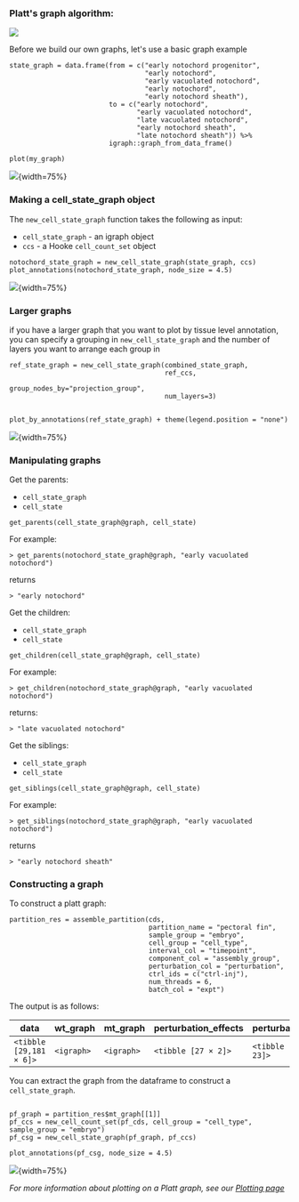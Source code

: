 
### Platt's graph algorithm: 

![](assets/how_to_assemble_a_graph.png)

Before we build our own graphs, let's use a basic graph example 

```
state_graph = data.frame(from = c("early notochord progenitor", 
                                  "early notochord", 
                                  "early vacuolated notochord",
                                  "early notochord", 
                                  "early notochord sheath"), 
                         to = c("early notochord", 
                                "early vacuolated notochord", 
                                "late vacuolated notochord", 
                                "early notochord sheath", 
                                "late notochord sheath")) %>% 
                         igraph::graph_from_data_frame() 
                      
plot(my_graph)
```

![](assets/notochord_igraph_plot.png){width=75%}

### Making a cell_state_graph object

The `new_cell_state_graph` function takes the following as input:

* `cell_state_graph` - an igraph object
* `ccs` - a Hooke `cell_count_set` object

```
notochord_state_graph = new_cell_state_graph(state_graph, ccs)
plot_annotations(notochord_state_graph, node_size = 4.5)
```
![](assets/notochord_graph.png){width=75%}


### Larger graphs

if you have a larger graph that you want to plot by tissue level annotation, you can specify 
a grouping in `new_cell_state_graph` and the number of layers you want to arrange each group in 

```
ref_state_graph = new_cell_state_graph(combined_state_graph, 
                                       ref_ccs, 
                                       group_nodes_by="projection_group", 
                                       num_layers=3)


plot_by_annotations(ref_state_graph) + theme(legend.position = "none")

```


![](assets/full_graph_by_tissue.png){width=75%}


### Manipulating graphs

Get the parents:

* `cell_state_graph`
* `cell_state`

```
get_parents(cell_state_graph@graph, cell_state)
```
For example:
```
> get_parents(notochord_state_graph@graph, "early vacuolated notochord")
```
returns
```
> "early notochord"
```

Get the children:

* `cell_state_graph`
* `cell_state` 

```
get_children(cell_state_graph@graph, cell_state)
```
For example:
```
> get_children(notochord_state_graph@graph, "early vacuolated notochord")
```
returns: 
```
> "late vacuolated notochord"
```

Get the siblings:

* `cell_state_graph`
* `cell_state`

```
get_siblings(cell_state_graph@graph, cell_state)
```
For example: 
```
> get_siblings(notochord_state_graph@graph, "early vacuolated notochord")
```
returns
```
> "early notochord sheath"
```


### Constructing a graph

To construct a platt graph: 

```
partition_res = assemble_partition(cds, 
                                   partition_name = "pectoral fin",
                                   sample_group = "embryo",
                                   cell_group = "cell_type",
                                   interval_col = "timepoint",
                                   component_col = "assembly_group",
                                   perturbation_col = "perturbation",
                                   ctrl_ids = c("ctrl-inj"),
                                   num_threads = 6,
                                   batch_col = "expt")

```

The output is as follows: 

| data                  | wt_graph | mt_graph | perturbation_effects | perturbation_table  |
|-----------------------|----------|----------|------------------------|-------------------------|
| `<tibble [29,181 × 6]>` | `<igraph>` | `<igraph>` | `<tibble [27 × 2]> `     | `<tibble [1,422 × 23]>`   |


You can extract the graph from the dataframe to construct a `cell_state_graph`. 
```

pf_graph = partition_res$mt_graph[[1]]
pf_ccs = new_cell_count_set(pf_cds, cell_group = "cell_type", sample_group = "embryo")
pf_csg = new_cell_state_graph(pf_graph, pf_ccs)

plot_annotations(pf_csg, node_size = 4.5)
```

![](assets/pec_fin_graph.png){width=75%}

_For more information about plotting on a Platt graph, see our [Plotting page](https://cole-trapnell-lab.github.io/platt/plotting/)_




